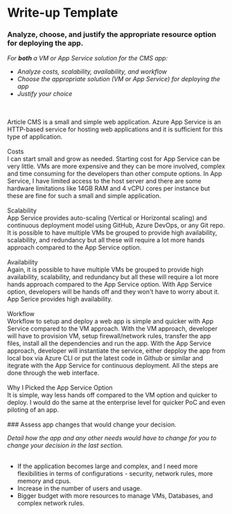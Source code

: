 # Write-up Template

### Analyze, choose, and justify the appropriate resource option for deploying the app.

*For **both** a VM or App Service solution for the CMS app:*
- *Analyze costs, scalability, availability, and workflow*
- *Choose the appropriate solution (VM or App Service) for deploying the app*
- *Justify your choice*
<br>
<br>
Article CMS is a small and simple web application. Azure App Service is an HTTP-based service for hosting web applications and it is sufficient for this type of application. 
<br>
<br>
Costs
<br>
I can start small and grow as needed. Starting cost for App Service can be very little. VMs are more expensive and they can be more involved, complex and time consuming for the developers than other compute options. In App Service, I have limited access to the host server and there are some hardware limitations like 14GB RAM and 4 vCPU cores per instance but these are fine for such a small and simple application.
<br>
<br>
Scalability
<br>
App Service provides auto-scaling (Vertical or Horizontal scaling) and continuous deployment model using GitHub, Azure DevOps, or any Git repo. It is possible to have multiple VMs be grouped to provide high availability, scalability, and redundancy but all these will require a lot more hands approach compared to the App Service option. 
<br>
<br>
Availability
<br>
Again, it is possible to have multiple VMs be grouped to provide high availability, scalability, and redundancy but all these will require a lot more hands approach compared to the App Service option. With App Service option, developers will be hands off and they won't have to worry about it. App Serice provides high availability.
<br>
<br>
Workflow
<br>
Workflow to setup and deploy a web app is simple and quicker with App Service compared to the VM approach. With the VM approach, developer will have to provision VM, setup firewall/network rules, transfer the app files, install all the dependencies and run the app. With the App Service approach, developer will instantiate the service, either depploy the app from local box via Azure CLI or put the latest code in Github or similar and itegrate with the App Service for continuous deployment. All the steps are done through the web interface.
<br>
<br>
Why I Picked the App Service Option
<br>
It is simple, way less hands off compared to the VM option and quicker to deploy. I would do the same at the enterprise level for quicker PoC and even piloting of an app.
<br>
<br>
### Assess app changes that would change your decision.

*Detail how the app and any other needs would have to change for you to change your decision in the last section.* 
<br>
<br>
- If the application becomes large and complex, and I need more flexibilities in terms of configurations - security, network rules, more memory and cpus.
- Increase in the number of users and usage.
- Bigger budget with more resources to manage VMs, Databases, and complex network rules.



